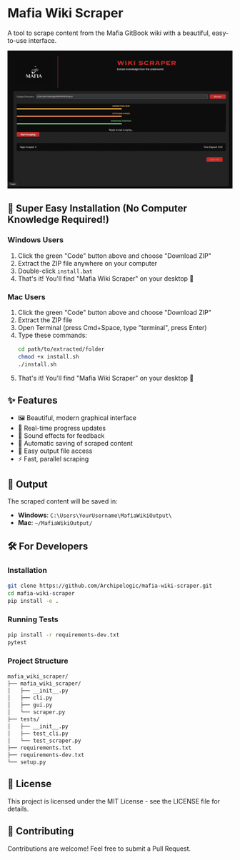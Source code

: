 # Mafia Wiki Scraper

A tool to scrape content from the Mafia GitBook wiki with a beautiful, easy-to-use interface.

![Mafia Wiki Scraper Screenshot](screenshots/main.png)

## 🚀 Super Easy Installation (No Computer Knowledge Required!)

### Windows Users
1. Click the green "Code" button above and choose "Download ZIP"
2. Extract the ZIP file anywhere on your computer
3. Double-click `install.bat`
4. That's it! You'll find "Mafia Wiki Scraper" on your desktop 🎉

### Mac Users
1. Click the green "Code" button above and choose "Download ZIP"
2. Extract the ZIP file
3. Open Terminal (press Cmd+Space, type "terminal", press Enter)
4. Type these commands:
   ```bash
   cd path/to/extracted/folder
   chmod +x install.sh
   ./install.sh
   ```
4. That's it! You'll find "Mafia Wiki Scraper" on your desktop 🎉

## ✨ Features

- 🖼️ Beautiful, modern graphical interface
- 🔄 Real-time progress updates
- 🎵 Sound effects for feedback
- 💾 Automatic saving of scraped content
- 📁 Easy output file access
- ⚡ Fast, parallel scraping

## 📝 Output

The scraped content will be saved in:
- **Windows**: `C:\Users\YourUsername\MafiaWikiOutput\`
- **Mac**: `~/MafiaWikiOutput/`

## 🛠️ For Developers

### Installation

```bash
git clone https://github.com/Archipelogic/mafia-wiki-scraper.git
cd mafia-wiki-scraper
pip install -e .
```

### Running Tests

```bash
pip install -r requirements-dev.txt
pytest
```

### Project Structure

```
mafia_wiki_scraper/
├── mafia_wiki_scraper/
│   ├── __init__.py
│   ├── cli.py
│   ├── gui.py
│   └── scraper.py
├── tests/
│   ├── __init__.py
│   ├── test_cli.py
│   └── test_scraper.py
├── requirements.txt
├── requirements-dev.txt
└── setup.py
```

## 📄 License

This project is licensed under the MIT License - see the LICENSE file for details.

## 🤝 Contributing

Contributions are welcome! Feel free to submit a Pull Request.
